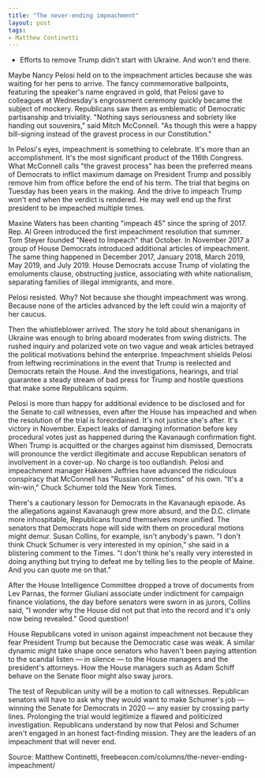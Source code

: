 ```yaml
---
title: "The never-ending impeachment"
layout: post
tags:
- Matthew Continetti
---
```


- Efforts to remove Trump didn't start with Ukraine. And won't end there.

Maybe Nancy Pelosi held on to the impeachment articles because she was waiting for her pens to arrive. The fancy commemorative ballpoints, featuring the speaker's name engraved in gold, that Pelosi gave to colleagues at Wednesday's engrossment ceremony quickly became the subject of mockery. Republicans saw them as emblematic of Democratic partisanship and triviality. "Nothing says seriousness and sobriety like handing out souvenirs," said Mitch McConnell. "As though this were a happy bill-signing instead of the gravest process in our Constitution."

In Pelosi's eyes, impeachment is something to celebrate. It's more than an accomplishment. It's the most significant product of the 116th Congress. What McConnell calls "the gravest process" has been the preferred means of Democrats to inflict maximum damage on President Trump and possibly remove him from office before the end of his term. The trial that begins on Tuesday has been years in the making. And the drive to impeach Trump won't end when the verdict is rendered. He may well end up the first president to be impeached multiple times.

Maxine Waters has been chanting "impeach 45" since the spring of 2017. Rep. Al Green introduced the first impeachment resolution that summer. Tom Steyer founded "Need to Impeach" that October. In November 2017 a group of House Democrats introduced additional articles of impeachment. The same thing happened in December 2017, January 2018, March 2019, May 2019, and July 2019. House Democrats accuse Trump of violating the emoluments clause, obstructing justice, associating with white nationalism, separating families of illegal immigrants, and more.

Pelosi resisted. Why? Not because she thought impeachment was wrong. Because none of the articles advanced by the left could win a majority of her caucus.

Then the whistleblower arrived. The story he told about shenanigans in Ukraine was enough to bring aboard moderates from swing districts. The rushed inquiry and polarized vote on two vague and weak articles betrayed the political motivations behind the enterprise. Impeachment shields Pelosi from leftwing recriminations in the event that Trump is reelected and Democrats retain the House. And the investigations, hearings, and trial guarantee a steady stream of bad press for Trump and hostile questions that make some Republicans squirm.

Pelosi is more than happy for additional evidence to be disclosed and for the Senate to call witnesses, even after the House has impeached and when the resolution of the trial is foreordained. It's not justice she's after. It's victory in November. Expect leaks of damaging information before key procedural votes just as happened during the Kavanaugh confirmation fight. When Trump is acquitted or the charges against him dismissed, Democrats will pronounce the verdict illegitimate and accuse Republican senators of involvement in a cover-up. No charge is too outlandish. Pelosi and impeachment manager Hakeem Jeffries have advanced the ridiculous conspiracy that McConnell has "Russian connections" of his own. "It's a win-win," Chuck Schumer told the New York Times.

There's a cautionary lesson for Democrats in the Kavanaugh episode. As the allegations against Kavanaugh grew more absurd, and the D.C. climate more inhospitable, Republicans found themselves more unified. The senators that Democrats hope will side with them on procedural motions might demur. Susan Collins, for example, isn't anybody's pawn. "I don't think Chuck Schumer is very interested in my opinion," she said in a blistering comment to the Times. "I don't think he's really very interested in doing anything but trying to defeat me by telling lies to the people of Maine. And you can quote me on that."

After the House Intelligence Committee dropped a trove of documents from Lev Parnas, the former Giuliani associate under indictment for campaign finance violations, the day before senators were sworn in as jurors, Collins said, "I wonder why the House did not put that into the record and it's only now being revealed." Good question!

House Republicans voted in unison against impeachment not because they fear President Trump but because the Democratic case was weak. A similar dynamic might take shape once senators who haven't been paying attention to the scandal listen — in silence — to the House managers and the president's attorneys. How the House managers such as Adam Schiff behave on the Senate floor might also sway jurors.

The test of Republican unity will be a motion to call witnesses. Republican senators will have to ask why they would want to make Schumer's job — winning the Senate for Democrats in 2020 — any easier by crossing party lines. Prolonging the trial would legitimize a flawed and politicized investigation. Republicans understand by now that Pelosi and Schumer aren't engaged in an honest fact-finding mission. They are the leaders of an impeachment that will never end.

Source: Matthew Continetti, freebeacon.com/columns/the-never-ending-impeachment/
